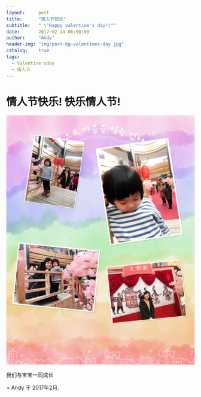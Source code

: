 ```yaml
---
layout:     post
title:      "情人节快乐"
subtitle:   " \"Happy valentine's day!\""
date:       2017-02-14 06:00:00
author:     "Andy"
header-img: "img/post-bg-valentines-day.jpg"
catalog:    true
tags: 
  - Valentine'sday   
  - 情人节
---
```


# 情人节快乐! 快乐情人节!
  ![](/img/in-post/post-valentins-day.PNG)

  <P>我们与宝宝一同成长</P>
  > Andy 于 2017年2月.
  <embed autostart="true" hidden="true" loop="true" src="http://data7.5sing.kgimg.com/T1jtZyBXbT1R47IVrK.mp3">
